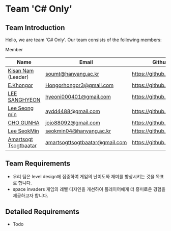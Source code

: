 # Team 'C# Only' 
## Team Introduction
Hello, we are team 'C# Only'. Our team consists of the following members:

Member

| Name                                             | Email                   | Github Address                     |
|--------------------------------------------------|-------------------------|------------------------------------|
| [Kisan Nam](https://github.com/soumt-r) (Leader) | soumt@hanyang.ac.kr     | https://github.com/soumt-r         |
| [E.Khongor]()                                    | Hongorhongor3@gmail.com | https://github.com/spicytortillabn |
| [LEE SANGHYEON]()                                | hyeoni000401@gmail.com  | https://github.com/rudwnl          |
| [Lee Seong min](https://github.com/lookback03/lookback03)   | aydd4488@gmail.com      | https://github.com/lookback03      |
| [CHO GUNHA]()                                    | jojo88092@gmail.com     | https://github.com/GUNHA96         |
| [Lee SeokMin]()                                  | seokmin04@hanyang.ac.kr | https://github.com/seokmin04       |
| [Amartsogt Tsogtbaatar]()                        | amartsogttsogtbaatar@gmail.com | https://github.com/Amraa-gif       |

## Team Requirements
- 우리 팀은 level design에 집중하여 게임의 난이도와 재미를 향상시키는 것을 목표로 합니다.
- space invaders 게임의 레벨 디자인을 개선하여 플레이어에게 더 흥미로운 경험을 제공하고자 합니다.

## Detailed Requirements
- Todo
